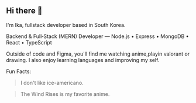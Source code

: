 ## Hi there 👋

 I'm Ika, fullstack developer based in South Korea.


Backend & Full‑Stack (MERN) Developer — Node.js • Express • MongoDB • React • TypeScript

Outside of code and Figma, you'll find me watching anime,playin valorant  or drawing. I also enjoy learning languages and improving my self.

Fun Facts:
> I don't like ice-americano.

> The Wind Rises is my favorite anime.
